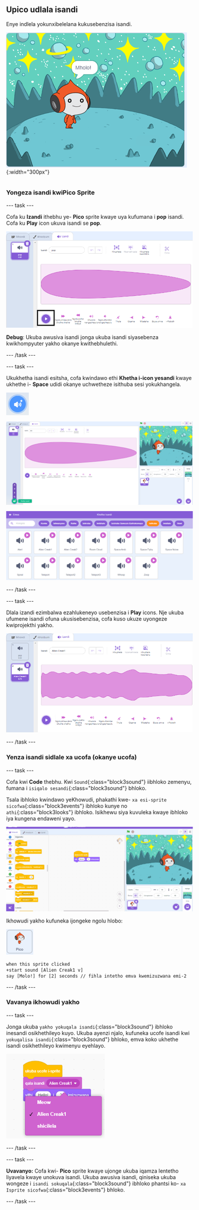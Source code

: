 ## Upico udlala isandi

<div style="display: flex; flex-wrap: wrap">
<div style="flex-basis: 200px; flex-grow: 1; margin-right: 15px;">
Enye indlela yokunxibelelana kukusebenzisa isandi.
</div>
<div>

![I-Pico sprite ithi, "Molo!"](images/pico-step2.png){:width="300px"}

</div>
</div>

### Yongeza isandi kwiPico Sprite

--- task ---

Cofa ku **Izandi** ithebhu ye- **Pico** sprite kwaye uya kufumana i **pop** isandi. Cofa ku **Play** icon ukuva isandi se **pop**.

![Ukudlala iSound ye pop kwi Sound thebhu.](images/pico-sound-play.png)

**Debug**: Ukuba awusiva isandi jonga ukuba isandi siyasebenza kwikhompyuter yakho okanye kwithebhulethi.

--- /task ---

--- task ---

Ukukhetha isandi esitsha, cofa kwindawo ethi **Khetha i-icon yesandi** kwaye ukhethe i- **Space** udidi okanye uchwetheze isithuba sesi yokukhangela.

!['Khetha iSound' icon.](images/sound-button.png)

![Umhleli we-Scratch 'Khetha iSound' ephawulweyo.](images/pico-choose-sound.png)

![Udidi 'lweSithuba' kwiThala leencwadi leSandi.](images/pico-space-category.png)

--- /task ---

--- task ---

Dlala izandi ezimbalwa ezahlukeneyo usebenzisa i **Play** icons. Nje ukuba ufumene isandi ofuna ukusisebenzisa, cofa kuso ukuze uyongeze kwiprojekthi yakho.

![Umzekelo wesandi (isandi se-Alien Creak1) esiboniswe ngezantsi kwesandi sepop kwithebhu yeZandi.](images/pico-inserted-sound.png)

--- /task ---

### Yenza isandi sidlale xa ucofa (okanye ucofa)

--- task ---

Cofa kwi **Code** thebhu. Kwi `Sound`{:class="block3sound"} iibhloko zemenyu, fumana i `isiqalo sesandi`{:class="block3sound"} bhloko.

Tsala ibhloko kwindawo yeKhowudi, phakathi kwe- `xa esi-sprite sicofwa`{:class="block3events"} ibhloko kunye no `athi`{:class="block3looks"} ibhloko. Isikhewu siya kuvuleka kwaye ibhloko iya kungena endaweni yayo.

![Ibhloko 'yesandi sokuqala' esongezwa phakathi kweebhloko ezimbini.](images/pico-insert-block.gif)

Ikhowudi yakho kufuneka ijongeke ngolu hlobo:

![I-Pico sprite.](images/pico-sprite.png)

```blocks3
when this sprite clicked
+start sound [Alien Creak1 v] 
say [Molo!] for [2] seconds // fihla intetho emva kwemizuzwana emi-2
```

--- /task ---

### Vavanya ikhowudi yakho

--- task ---

Jonga ukuba `yakho yokuqala isandi`{:class="block3sound"} ibhloko inesandi osikhethileyo kuyo. Ukuba ayenzi njalo, kufuneka ucofe isandi kwi `yokuqalisa isandi`{:class="block3sound"} bhloko, emva koko ukhethe isandi osikhethileyo kwimenyu eyehlayo.

![Ukucofa kwisandi seAlien Creak1 kwimenyu eyehlayo ngaphakathi kwebhloko 'yokuqala isandi'.](images/pico-sound-menu.png)

--- /task ---

--- task ---

**Uvavanyo:** Cofa kwi- **Pico** sprite kwaye ujonge ukuba iqamza lentetho liyavela kwaye unokuva isandi. Ukuba awusiva isandi, qiniseka ukuba wongeze i `isandi sokuqala`{:class="block3sound"} ibhloko phantsi ko- `xa Isprite sicofwa`{:class="block3events"} bhloko.

--- /task ---


